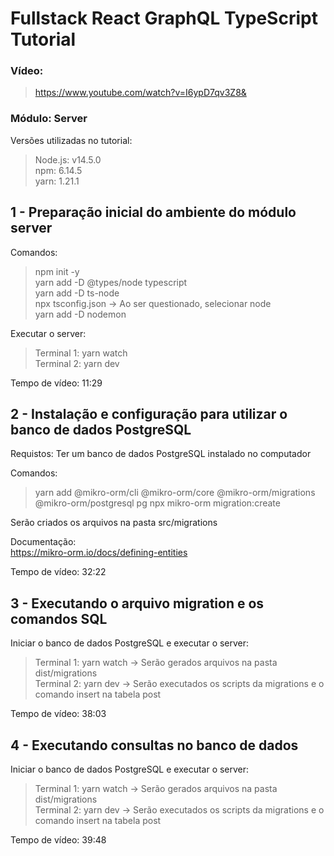 # Fullstack React GraphQL TypeScript Tutorial

### Vídeo: 
>https://www.youtube.com/watch?v=I6ypD7qv3Z8&

### Módulo: Server

Versões utilizadas no tutorial:<br/>
>Node.js: v14.5.0<br/>
npm: 6.14.5<br/>
yarn: 1.21.1

## 1 - Preparação inicial do ambiente do módulo server

Comandos:<br/>
>npm init -y<br/>
yarn add -D @types/node typescript<br/>
yarn add -D ts-node<br/>
npx tsconfig.json -> Ao ser questionado, selecionar node<br/>
yarn add -D nodemon<br/>

Executar o server:
>Terminal 1: yarn watch<br/>
>Terminal 2: yarn dev

Tempo de vídeo: 11:29

## 2 - Instalação e configuração para utilizar o banco de dados PostgreSQL

Requistos: Ter um banco de dados PostgreSQL instalado no computador<br/>

Comandos:<br/>
>yarn add @mikro-orm/cli @mikro-orm/core @mikro-orm/migrations @mikro-orm/postgresql pg
npx mikro-orm migration:create

Serão criados os arquivos na pasta src/migrations

Documentação:<br/>
https://mikro-orm.io/docs/defining-entities

Tempo de vídeo: 32:22

## 3 - Executando o arquivo migration e os comandos SQL

Iniciar o banco de dados PostgreSQL e executar o server:
>Terminal 1: yarn watch   -> Serão gerados arquivos na pasta dist/migrations<br/>
>Terminal 2: yarn dev -> Serão executados os scripts da migrations e o comando insert na tabela post

Tempo de vídeo: 38:03

## 4 - Executando consultas no banco de dados

Iniciar o banco de dados PostgreSQL e executar o server:
>Terminal 1: yarn watch   -> Serão gerados arquivos na pasta dist/migrations<br/>
>Terminal 2: yarn dev -> Serão executados os scripts da migrations e o comando insert na tabela post

Tempo de vídeo: 39:48

